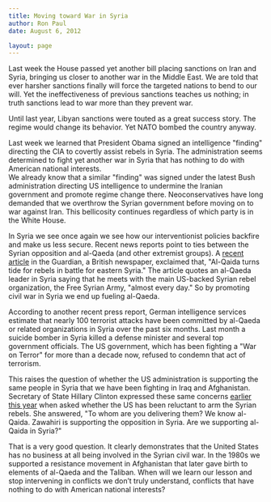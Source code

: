 ```yaml
---
title: Moving toward War in Syria
author: Ron Paul
date: August 6, 2012

layout: page
---
```


Last week the House passed yet another bill placing sanctions on Iran
and Syria, bringing us closer to another war in the Middle East. We are
told that ever harsher sanctions finally will force the targeted nations
to bend to our will.  Yet the ineffectiveness of previous sanctions
teaches us nothing; in truth sanctions lead to war more than they
prevent war.

Until last year, Libyan sanctions were touted as a great success story. 
The regime would change its behavior. Yet NATO bombed the country
anyway.

Last week we learned that President Obama signed an intelligence
"finding" directing the CIA to covertly assist rebels in Syria. The
administration seems determined to fight yet another war in Syria that
has nothing to do with American national interests.\
We already know that a similar "finding" was signed under the latest
Bush administration directing US intelligence to undermine the Iranian
government and promote regime change there. Neoconservatives have long
demanded that we overthrow the Syrian government before moving on to war
against Iran.  This bellicosity continues regardless of which party is
in the White House.

In Syria we see once again we see how our interventionist policies
backfire and make us less secure.  Recent news reports point to ties
between the Syrian opposition and al-Qaeda (and other extremist
groups).  A [recent
article](http://j.mp/U4bDlR)
in the Guardian, a British newspaper, exclaimed that, "Al-Qaida turns
tide for rebels in battle for eastern Syria."  The article quotes an
al-Qaeda leader in Syria saying that he meets with the main US-backed
Syrian rebel organization, the Free Syrian Army, "almost every day."  So
by promoting civil war in Syria we end up fueling al-Qaeda.

According to another recent press report, German intelligence services
estimate that nearly 100 terrorist attacks have been committed by
al-Qaeda or related organizations in Syria over the past six months.
Last month a suicide bomber in Syria killed a defense minister and
several top government officials. The US government, which has been
fighting a "War on Terror" for more than a decade now, refused to
condemn that act of terrorism.

This raises the question of whether the US administration is supporting
the same people in Syria that we have been fighting in Iraq and
Afghanistan. Secretary of State Hillary Clinton expressed these same
concerns [earlier this
year](http://j.mp/U4bFdy) when asked
whether the US has been reluctant to arm the Syrian rebels. She
answered, "To whom are you delivering them? We know al-Qaida. Zawahiri
is supporting the opposition in Syria. Are we supporting al-Qaida in
Syria?"

That is a very good question.  It clearly demonstrates that the United
States has no business at all being involved in the Syrian civil war. In
the 1980s we supported a resistance movement in Afghanistan that later
gave birth to elements of al-Qaeda and the Taliban. When will we learn
our lesson and stop intervening in conflicts we don’t truly understand,
conflicts that have nothing to do with American national interests?
